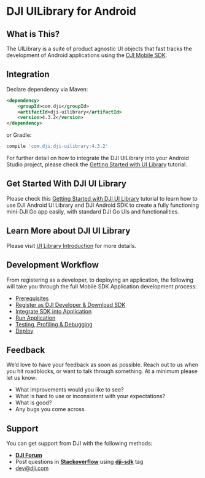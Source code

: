 # DJI UILibrary for Android

## What is This?

The UILibrary is a suite of product agnostic UI objects that fast tracks the development of Android applications using the [DJI Mobile SDK](http://developer.dji.com/mobile-sdk/).

## Integration

Declare dependency via Maven:

~~~xml
<dependency>
    <groupId>com.dji</groupId>
    <artifactId>dji-uilibrary</artifactId>
    <version>4.3.2</version>
</dependency>
~~~

or Gradle:

~~~groovy
compile 'com.dji:dji-uilibrary:4.3.2'
~~~

For further detail on how to integrate the DJI UILibrary into your Android Studio project, please check the [Getting Started with UI Library](http://developer.dji.com/mobile-sdk/documentation/android-tutorials/UILibraryDemo.html#import-maven-dependency) tutorial.

## Get Started With DJI UI Library

Please check this [Getting Started with DJI UI Library](http://developer.dji.com/mobile-sdk/documentation/android-tutorials/UILibraryDemo.html) tutorial to learn how to use DJI Android UI Library and DJI Android SDK to create a fully functioning mini-DJI Go app easily, with standard DJI Go UIs and functionalities.

## Learn More about DJI UI Library

Please visit [UI Library Introduction](http://developer.dji.com/mobile-sdk/documentation/introduction/ui_library_introduction.html) for more details.

## Development Workflow

From registering as a developer, to deploying an application, the following will take you through the full Mobile SDK Application development process:

- [Prerequisites](https://developer.dji.com/mobile-sdk/documentation/application-development-workflow/workflow-prerequisits.html)
- [Register as DJI Developer & Download SDK](https://developer.dji.com/mobile-sdk/documentation/application-development-workflow/workflow-register.html)
- [Integrate SDK into Application](https://developer.dji.com/mobile-sdk/documentation/application-development-workflow/workflow-integrate.html)
- [Run Application](https://developer.dji.com/mobile-sdk/documentation/application-development-workflow/workflow-run.html)
- [Testing, Profiling & Debugging](https://developer.dji.com/mobile-sdk/documentation/application-development-workflow/workflow-testing.html)
- [Deploy](https://developer.dji.com/mobile-sdk/documentation/application-development-workflow/workflow-deploy.html)

## Feedback

We’d love to have your feedback as soon as possible. Reach out to us when you hit roadblocks, or want to talk through something. At a minimum please let us know:

- What improvements would you like to see?
- What is hard to use or inconsistent with your expectations?
- What is good?
- Any bugs you come across.

## Support

You can get support from DJI with the following methods:

- [**DJI Forum**](http://forum.dev.dji.com/en)
- Post questions in [**Stackoverflow**](http://stackoverflow.com) using [**dji-sdk**](http://stackoverflow.com/questions/tagged/dji-sdk) tag
- dev@dji.com



